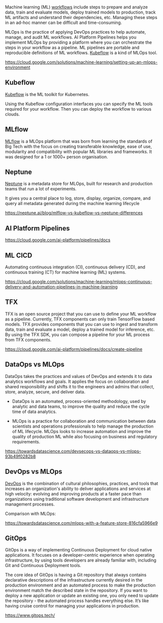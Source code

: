 

Machine learning (ML) [workflows](Workflows) include steps to prepare and analyze data, train and evaluate models, deploy trained models to production, track ML artifacts and understand their dependencies, etc. Managing these steps in an ad-hoc manner can be difficult and time-consuming.

MLOps is the practice of applying DevOps practices to help automate, manage, and audit ML workflows. AI Platform Pipelines helps you implement MLOps by providing a platform where you can orchestrate the steps in your workflow as a pipeline. ML pipelines are portable and reproducible definitions of ML workflows.  [Kubeflow](Kubeflow) is a kind of MLOps tool.

https://cloud.google.com/solutions/machine-learning/setting-up-an-mlops-environment

## Kubeflow

[Kubeflow](Kubeflow) is the ML toolkit for Kubernetes.

Using the Kubeflow configuration interfaces you can specify the ML tools required for your workflow. Then you can deploy the workflow to various clouds.


## MLflow

[MLflow](https://mlflow.org/) is a MLOps platform that was born from learning the standards of Big Tech with the focus on creating transferable knowledge, ease of use, modularity and compatibility with popular ML libraries and frameworks. It was designed for a 1 or 1000+ person organisation. 


## Neptune

[Neptune](https://neptune.ai/) is a metadata store for MLOps, built for research and production teams that run a lot of experiments. 

It gives you a central place to log, store, display, organize, compare, and query all metadata generated during the machine learning lifecycle

https://neptune.ai/blog/mlflow-vs-kubeflow-vs-neptune-differences

## AI  Platform  Pipelines 

https://cloud.google.com/ai-platform/pipelines/docs


## ML CICD

Automating continuous integration (CI), continuous delivery (CD), and continuous training (CT) for machine learning (ML) systems.

https://cloud.google.com/solutions/machine-learning/mlops-continuous-delivery-and-automation-pipelines-in-machine-learning

## TFX

TFX is an open source project that you can use to define your ML workflow as a pipeline. Currently, TFX components can only train TensorFlow based models. TFX provides components that you can use to ingest and transform data, train and evaluate a model, deploy a trained model for inference, etc. By using the TFX SDK, you can compose a pipeline for your ML process from TFX components.

https://cloud.google.com/ai-platform/pipelines/docs/create-pipeline

## DataOps vs MLOps


DataOps takes the practices and values of DevOps and extends it to data analytics workflows and goals. It applies the focus on collaboration and shared responsibility and shifts it to the engineers and admins that collect, store, analyze, secure, and deliver data.

* DataOps is an automated, process-oriented methodology, used by analytic and data teams, to improve the quality and reduce the cycle time of data analytics.

* MLOps is a practice for collaboration and communication between data scientists and operations professionals to help manage the production of ML lifecycle. MLOps looks to increase automation and improve the quality of production ML while also focusing on business and regulatory requirements.

https://towardsdatascience.com/devsecops-vs-dataops-vs-mlops-93b49f0282b8

## DevOps vs MLOps



[DevOps](DevOps)  is the combination of cultural philosophies, practices, and tools that increases an organization's ability to deliver applications and services at high velocity: evolving and improving products at a faster pace than organizations using traditional software development and infrastructure management processes.


Comparison with MLOps:

https://towardsdatascience.com/mlops-with-a-feature-store-816cfa5966e9

## GitOps

GitOps is a way of implementing Continuous Deployment for cloud native applications. It focuses on a developer-centric experience when operating infrastructure, by using tools developers are already familiar with, including Git and Continuous Deployment tools.

The core idea of GitOps is having a Git repository that always contains declarative descriptions of the infrastructure currently desired in the production environment and an automated process to make the production environment match the described state in the repository. If you want to deploy a new application or update an existing one, you only need to update the repository - the automated process handles everything else. It’s like having cruise control for managing your applications in production.

https://www.gitops.tech/


